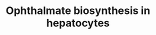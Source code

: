 ---
annotations:
- id: PW:0000134
  parent: classic metabolic pathway
  type: Pathway Ontology
  value: glutathione metabolic pathway
- id: CL:0000182
  parent: native cell
  type: Cell Type Ontology
  value: hepatocyte
authors:
- DeSl
- Egonw
- Mkutmon
description: This pathway visualises the mechanism of ophthalmate biosynthesis in
  hepatocytes. GSH can inhibits GCC; however when the cell is facing oxidative stress,
  GSH is consumed, and therefore activating GCS. This enhances the biosynthesis of
  ophthalmate, which is transported out of the cell over the hepatocellular membrane
  via MRP transporters.
last-edited: 2018-12-21
ndex: 38eb538f-8b6b-11eb-9e72-0ac135e8bacf
organisms:
- Homo sapiens
redirect_from:
- /index.php/Pathway:WP4487
- /instance/WP4487
revision: null
schema-jsonld:
- '@context': https://schema.org/
  '@id': https://wikipathways.github.io/pathways/WP4487.html
  '@type': Dataset
  creator:
    '@type': Organization
    name: WikiPathways
  description: This pathway visualises the mechanism of ophthalmate biosynthesis in
    hepatocytes. GSH can inhibits GCC; however when the cell is facing oxidative stress,
    GSH is consumed, and therefore activating GCS. This enhances the biosynthesis
    of ophthalmate, which is transported out of the cell over the hepatocellular membrane
    via MRP transporters.
  keywords:
  - 2AB
  - Cys
  - GCS
  - GS
  - GSH
  - MRP-transporter
  - gamma-Glu-2AB
  - gamma-Glu-Cys
  - ophthalmate
  license: CC0
  name: Ophthalmate biosynthesis in hepatocytes
seo: CreativeWork
title: Ophthalmate biosynthesis in hepatocytes
wpid: WP4487
---